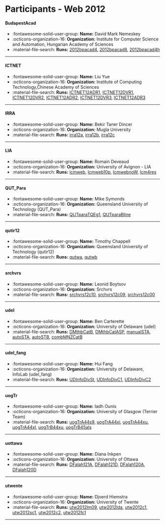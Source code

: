 # Participants - Web 2012 

#### BudapestAcad 
 - :fontawesome-solid-user-group: **Name:** David Mark Nemeskey 
 - :octicons-organization-16: **Organization:** Institute for Computer Science and Automation, Hungarian Academy of Sciences 
 - :material-file-search: **Runs:** [2012bpacad4](./runs.md#2012bpacad4), [2012bpacad8](./runs.md#2012bpacad8), [2012bpacad4h](./runs.md#2012bpacad4h) 

---
#### ICTNET 
 - :fontawesome-solid-user-group: **Name:** Liu Yue 
 - :octicons-organization-16: **Organization:** Institute of Computing Technology,Chinese Academy of Sciences 
 - :material-file-search: **Runs:** [ICTNET12ADR1](./runs.md#ictnet12adr1), [ICTNET12DVR1](./runs.md#ictnet12dvr1), [ICTNET12DVR2](./runs.md#ictnet12dvr2), [ICTNET12ADR2](./runs.md#ictnet12adr2), [ICTNET12DVR3](./runs.md#ictnet12dvr3), [ICTNET12ADR3](./runs.md#ictnet12adr3) 

---
#### IRRA 
 - :fontawesome-solid-user-group: **Name:** Bekir Taner Dincer 
 - :octicons-organization-16: **Organization:** Mugla University 
 - :material-file-search: **Runs:** [irra12a](./runs.md#irra12a), [irra12b](./runs.md#irra12b), [irra12c](./runs.md#irra12c) 

---
#### LIA 
 - :fontawesome-solid-user-group: **Name:** Romain Deveaud 
 - :octicons-organization-16: **Organization:** University of Avignon - LIA 
 - :material-file-search: **Runs:** [lcmweb](./runs.md#lcmweb), [lcmweb10p](./runs.md#lcmweb10p), [lcmwebnoW](./runs.md#lcmwebnow), [lcm4res](./runs.md#lcm4res) 

---
#### QUT_Para 
 - :fontawesome-solid-user-group: **Name:** Mike Symonds 
 - :octicons-organization-16: **Organization:** Queensland University of Technology (QUT_Para) 
 - :material-file-search: **Runs:** [QUTparaTQEg1](./runs.md#qutparatqeg1), [QUTparaBline](./runs.md#qutparabline) 

---
#### qutir12 
 - :fontawesome-solid-user-group: **Name:** Timothy Chappell 
 - :octicons-organization-16: **Organization:** Queensland University of Technology (qutir12) 
 - :material-file-search: **Runs:** [qutwa](./runs.md#qutwa), [qutwb](./runs.md#qutwb) 

---
#### srchvrs 
 - :fontawesome-solid-user-group: **Name:** Leonid Boytsov 
 - :octicons-organization-16: **Organization:** Srchvrs 
 - :material-file-search: **Runs:** [srchvrs12c10](./runs.md#srchvrs12c10), [srchvrs12c09](./runs.md#srchvrs12c09), [srchvrs12c00](./runs.md#srchvrs12c00) 

---
#### udel 
 - :fontawesome-solid-user-group: **Name:** Ben Carterette 
 - :octicons-organization-16: **Organization:** University of Delaware (udel) 
 - :material-file-search: **Runs:** [DMthbCatB](./runs.md#dmthbcatb), [DMthbCatASP](./runs.md#dmthbcatasp), [manualSTA](./runs.md#manualsta), [autoSTA](./runs.md#autosta), [autoSTB](./runs.md#autostb), [combMNZCatB](./runs.md#combmnzcatb) 

---
#### udel_fang 
 - :fontawesome-solid-user-group: **Name:** Hui Fang 
 - :octicons-organization-16: **Organization:** University of Delaware, InfoLab (udel_fang) 
 - :material-file-search: **Runs:** [UDInfoDivSt](./runs.md#udinfodivst), [UDInfoDivC1](./runs.md#udinfodivc1), [UDInfoDivC2](./runs.md#udinfodivc2) 

---
#### uogTr 
 - :fontawesome-solid-user-group: **Name:** Iadh Ounis 
 - :octicons-organization-16: **Organization:** University of Glasgow (Terrier Team) 
 - :material-file-search: **Runs:** [uogTrA44s9](./runs.md#uogtra44s9), [uogTrA44xi](./runs.md#uogtra44xi), [uogTrA44xu](./runs.md#uogtra44xu), [uogTrA44xl](./runs.md#uogtra44xl), [uogTrB44xu](./runs.md#uogtrb44xu), [uogTrB45aIs](./runs.md#uogtrb45ais) 

---
#### uottawa 
 - :fontawesome-solid-user-group: **Name:** Diana Inkpen 
 - :octicons-organization-16: **Organization:** University of Ottawa 
 - :material-file-search: **Runs:** [DFalah121A](./runs.md#dfalah121a), [DFalah121D](./runs.md#dfalah121d), [DFalah120A](./runs.md#dfalah120a), [DFalah120D](./runs.md#dfalah120d) 

---
#### utwente 
 - :fontawesome-solid-user-group: **Name:** Djoerd Hiemstra 
 - :octicons-organization-16: **Organization:** University of Twente 
 - :material-file-search: **Runs:** [utw2012lm09](./runs.md#utw2012lm09), [utw2012lda](./runs.md#utw2012lda), [utw2012c1](./runs.md#utw2012c1), [utw2012sc1](./runs.md#utw2012sc1), [utw2012c2](./runs.md#utw2012c2), [utw2012fc1](./runs.md#utw2012fc1) 

---
